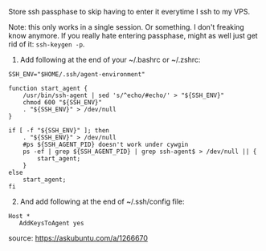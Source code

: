 Store ssh passphase to skip having to enter it everytime I ssh to my VPS.

Note: this only works in a single session. Or something. I don't freaking know anymore. If you really hate entering passphase, might as well just get rid of it: `ssh-keygen -p`.

1.  Add following at the end of your ~/.bashrc or ~/.zshrc:

```
SSH_ENV="$HOME/.ssh/agent-environment"

function start_agent {
    /usr/bin/ssh-agent | sed 's/^echo/#echo/' > "${SSH_ENV}"
    chmod 600 "${SSH_ENV}"
    . "${SSH_ENV}" > /dev/null
}

if [ -f "${SSH_ENV}" ]; then
    . "${SSH_ENV}" > /dev/null
    #ps ${SSH_AGENT_PID} doesn't work under cywgin
    ps -ef | grep ${SSH_AGENT_PID} | grep ssh-agent$ > /dev/null || {
        start_agent;
    }
else
    start_agent;
fi
```

2. And add following at the end of ~/.ssh/config file:

```
Host *
   AddKeysToAgent yes
```

source: https://askubuntu.com/a/1266670
